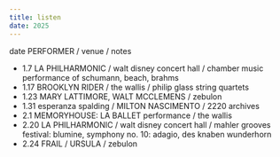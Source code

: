 ```yaml
---
title: listen
date: 2025
---
```


date PERFORMER / venue / notes

- 1.7 LA PHILHARMONIC / walt disney concert hall / chamber music performance of schumann, beach, brahms
- 1.17 BROOKLYN RIDER / the wallis / philip glass string quartets
- 1.23 MARY LATTIMORE, WALT MCCLEMENS / zebulon
- 1.31 esperanza spalding / MILTON NASCIMENTO / 2220 archives
- 2.1 MEMORYHOUSE: LA BALLET performance / the wallis
- 2.20 LA PHILHARMONIC / walt disney concert hall / mahler grooves festival: blumine, symphony no. 10: adagio, des knaben wunderhorn
- 2.24 FRAIL / URSULA / zebulon



